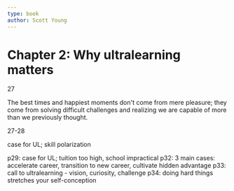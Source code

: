 ```yaml
---
type: book
author: Scott Young
---
```


# Chapter 2: Why ultralearning matters

27

The best times and happiest moments don't come from mere pleasure; they come from solving difficult challenges and realizing we are capable of more than we previously thought.

27-28

case for UL; skill polarization

p29: case for UL; tuition too high, school impractical
p32: 3 main cases: accelerate career, transition to new career, cultivate hidden advantage
p33: call to ultralearning - vision, curiosity, challenge
p34: doing hard things stretches your self-conception


